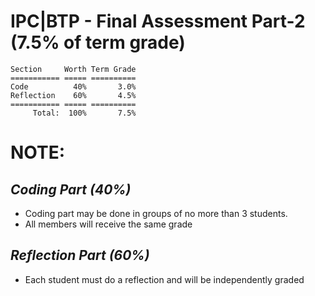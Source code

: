# IPC|BTP - Final Assessment Part-2 (7.5% of term grade)

```
Section     Worth Term Grade
=========== ===== ==========
Code          40%       3.0%
Reflection    60%       4.5% 
=========== ===== ==========
     Total:  100%       7.5%
```

# NOTE:

## ***Coding Part (40%)***
* Coding part may be done in groups of no more than 3 students.
* All members will receive the same grade

## ***Reflection Part (60%)***
* Each student must do a reflection and will be independently graded

